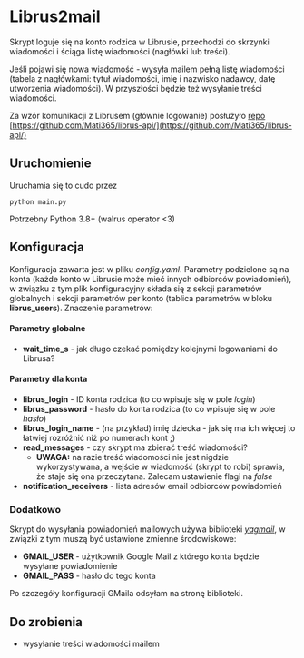 # Librus2mail

Skrypt loguje się na konto rodzica w Librusie, przechodzi do skrzynki wiadomości i ściąga listę wiadomości (nagłówki lub treści).

Jeśli pojawi się nowa wiadomość - wysyła mailem pełną listę wiadomości (tabela z nagłówkami: tytuł wiadomości, imię i nazwisko nadawcy, datę utworzenia wiadomości). W przyszłości będzie też wysyłanie treści wiadomości.

Za wzór komunikacji z Librusem (głównie logowanie) posłużyło [repo](https://github.com/Mati365/librus-api/) [https://github.com/Mati365/librus-api/](https://github.com/Mati365/librus-api/)

## Uruchomienie

Uruchamia się to cudo przez

`python main.py`

Potrzebny Python 3.8+ (walrus operator <3)

## Konfiguracja

Konfiguracja zawarta jest w pliku *config.yaml*. Parametry podzielone są na konta (każde konto w Librusie może mieć innych odbiorców powiadomień), w związku z tym plik konfiguracyjny składa się z sekcji parametrów globalnych i sekcji parametrów per konto (tablica parametrów w bloku **librus_users**). Znaczenie parametrów:

#### Parametry globalne
* **wait_time_s** - jak długo czekać pomiędzy kolejnymi logowaniami do Librusa?

#### Parametry dla konta
* **librus_login** - ID konta rodzica (to co wpisuje się w pole *login*)
* **librus_password** - hasło do konta rodzica (to co wpisuje się w pole *hasło*)
* **librus_login_name** - (na przykład) imię dziecka - jak się ma ich więcej to łatwiej rozróżnić niż po numerach kont ;)
* **read_messages** - czy skrypt ma zbierać treść wiadomości?
  * **UWAGA:** na razie treść wiadomości nie jest nigdzie wykorzystywana, a wejście w wiadomość (skrypt to robi) sprawia, że staje się ona przeczytana. Zalecam ustawienie flagi na *false*
* **notification_receivers** - lista adresów email odbiorców powiadomień

### Dodatkowo

Skrypt do wysyłania powiadomień mailowych używa biblioteki *[yagmail](https://github.com/kootenpv/yagmail)*, w związki z tym muszą być ustawione zmienne środowiskowe:

* **GMAIL_USER** - użytkownik Google Mail z którego konta będzie wysyłane powiadomienie
* **GMAIL_PASS** - hasło do tego konta

Po szczegóły konfiguracji GMaila odsyłam na stronę biblioteki.

## Do zrobienia

* wysyłanie treści wiadomości mailem